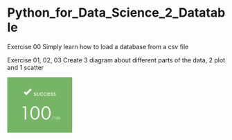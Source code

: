 # Python_for_Data_Science_2_Datatable

Exercise 00
Simply learn how to load a database from a csv file

Exercise 01, 02, 03
Create 3 diagram about different parts of the data, 2 plot and 1 scatter

<p align="left">
  <img src="https://github.com/beatriangu/Libft/blob/main/100.png?raw=true" alt="100.png" width="150"/>
</p>
